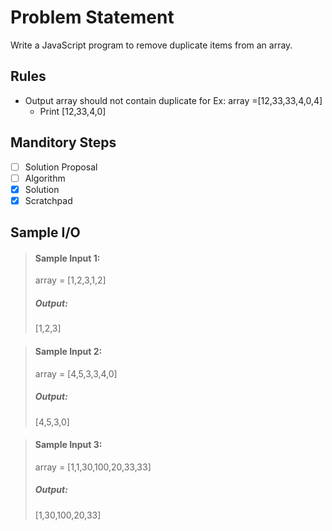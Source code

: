 # Problem Statement   

Write a JavaScript program to remove duplicate items from an array.

## Rules

* Output array should not contain duplicate for Ex: array =[12,33,33,4,0,4]
    * Print [12,33,4,0]

## Manditory Steps

- [ ] Solution Proposal
- [ ] Algorithm
- [x] Solution
- [x] Scratchpad

## Sample I/O

> #### Sample Input 1:
> array = [1,2,3,1,2]
>
> ##### Output:
> [1,2,3]

> #### Sample Input 2:
> array = [4,5,3,3,4,0] 
>
> ##### Output:
> [4,5,3,0]

> #### Sample Input 3:
> array = [1,1,30,100,20,33,33]
>
> ##### Output:
> [1,30,100,20,33]